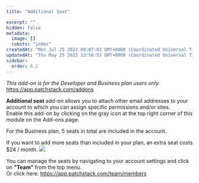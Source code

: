 ```yaml
---
title: "Additional Seat"

excerpt: ""
hidden: false
metadata: 
  image: []
  robots: "index"
createdAt: "Mon Jul 25 2022 09:07:03 GMT+0000 (Coordinated Universal Time)"
updatedAt: "Thu May 25 2023 13:56:53 GMT+0000 (Coordinated Universal Time)"
sidebar:
  order: 8.2
---
```

_This add-on is for the Developer and Business plan users only._  
<https://app.patchstack.com/addons>

**Additional seat** add-on allows you to attach other email addresses to your account to which you can assign specific permissions and/or sites.  
Enable this add-on by clicking on the gray icon at the top right corner of this module on the Add-ons page.

For the Business plan, 5 seats in total are included in the account.

If you want to add more seats than included in your plan, an extra seat costs $24 / month.
![](@images/8df94e8-Patchstack_additional_seat.png)

You can manage the seats by navigating to your account settings and click on **"Team"** from the top menu.  
Or click here: <a href="https://app.patchstack.com/team/members" target="_blank">https://app.patchstack.com/team/members</a>

